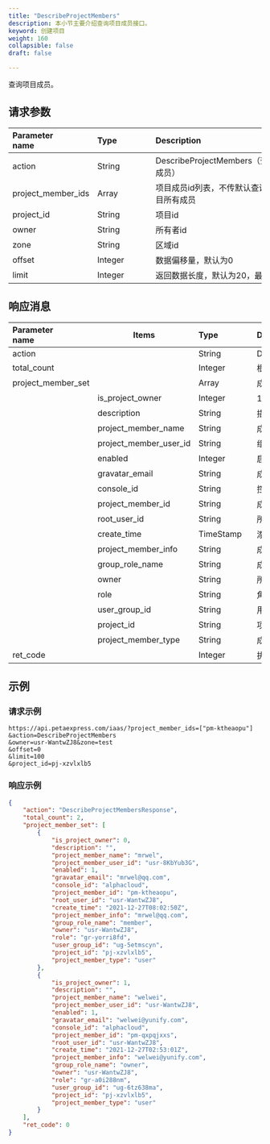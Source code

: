 ```yaml
---
title: "DescribeProjectMembers"
description: 本小节主要介绍查询项目成员接口。 
keyword: 创建项目
weight: 160
collapsible: false
draft: false

---
```




查询项目成员。

## 请求参数

| <span style="display:inline-block;width:100px">Parameter name</span> | <span style="display:inline-block;width:100">Type</span> | <span style="display:inline-block;width:280px">Description</span> | <span style="display:inline-block;width:100px">Required</span> |
| :----------------------------------------------------------- | :------------------------------------------------------- | :----------------------------------------------------------- | :----------------------------------------------------------- |
| action                                                       | String                                                   | DescribeProjectMembers（查询项目成员）                       | true                                                         |
| project_member_ids                                           | Array                                                    | 项目成员id列表，不传默认查询当前项目所有成员                 | false                                                        |
| project_id                                                   | String                                                   | 项目id                                                       | true                                                         |
| owner                                                        | String                                                   | 所有者id                                                     | false                                                        |
| zone                                                         | String                                                   | 区域id                                                       | false                                                        |
| offset                                                       | Integer                                                  | 数据偏移量，默认为0                                          | false                                                        |
| limit                                                        | Integer                                                  | 返回数据长度，默认为20，最大100                              | false                                                        |

## 响应消息

| <span style="display:inline-block;width:100px">Parameter name</span> | Items                  | <span style="display:inline-block;width:100px">Type</span> | <span style="display:inline-block;width:380px">Description</span> |
| :----------------------------------------------------------- | ---------------------- | :--------------------------------------------------------- | :----------------------------------------------------------- |
| action                                                       |                        | String                                                     | DescribeProjectMembersResponse                               |
| total_count                                                  |                        | Integer                                                    | 根据过滤条件得到的规则总数                                   |
| project_member_set                                           |                        | Array                                                      | 成员id                                                       |
|                                                              | is_project_owner       | Integer                                                    | 1表示项目管理员，0表示普通成员                               |
|                                                              | description            | String                                                     | 描述                                                         |
|                                                              | project_member_name    | String                                                     | 成员名称                                                     |
|                                                              | project_member_user_id | String                                                     | 组员id                                                       |
|                                                              | enabled                | Integer                                                    | 启用状态                                                     |
|                                                              | gravatar_email         | String                                                     | 成员邮箱                                                     |
|                                                              | console_id             | String                                                     | 控制台id                                                     |
|                                                              | project_member_id      | String                                                     | 成员id                                                       |
|                                                              | root_user_id           | String                                                     | 所有者root用户id                                             |
|                                                              | create_time            | TimeStamp                                                  | 添加时间                                                     |
|                                                              | project_member_info    | String                                                     | 成员信息                                                     |
|                                                              | group_role_name        | String                                                     | 成员名称                                                     |
|                                                              | owner                  | String                                                     | 所有者id                                                     |
|                                                              | role                   | String                                                     | 角色组id                                                     |
|                                                              | user_group_id          | String                                                     | 用户组id                                                     |
|                                                              | project_id             | String                                                     | 项目id                                                       |
|                                                              | project_member_type    | String                                                     | 成员类型                                                     |
| ret_code                                                     |                        | Integer                                                    | 执行成功与否，0表示成功，其他值则为错误代码                  |

## 示例 

### 请求示例

```url
https://api.petaexpress.com/iaas/?project_member_ids=["pm-ktheaopu"]
&action=DescribeProjectMembers
&owner=usr-WantwZJ8&zone=test
&offset=0
&limit=100
&project_id=pj-xzvlxlb5
```

### 响应示例

```json
{
    "action": "DescribeProjectMembersResponse",
    "total_count": 2,
    "project_member_set": [
        {
            "is_project_owner": 0,
            "description": "",
            "project_member_name": "mrwel",
            "project_member_user_id": "usr-8KbYub3G",
            "enabled": 1,
            "gravatar_email": "mrwel@qq.com",
            "console_id": "alphacloud",
            "project_member_id": "pm-ktheaopu",
            "root_user_id": "usr-WantwZJ8",
            "create_time": "2021-12-27T08:02:50Z",
            "project_member_info": "mrwel@qq.com",
            "group_role_name": "member",
            "owner": "usr-WantwZJ8",
            "role": "gr-yorri8fd",
            "user_group_id": "ug-5etmscyn",
            "project_id": "pj-xzvlxlb5",
            "project_member_type": "user"
        },
        {
            "is_project_owner": 1,
            "description": "",
            "project_member_name": "welwei",
            "project_member_user_id": "usr-WantwZJ8",
            "enabled": 1,
            "gravatar_email": "welwei@yunify.com",
            "console_id": "alphacloud",
            "project_member_id": "pm-qxpqjxxs",
            "root_user_id": "usr-WantwZJ8",
            "create_time": "2021-12-27T02:53:01Z",
            "project_member_info": "welwei@yunify.com",
            "group_role_name": "owner",
            "owner": "usr-WantwZJ8",
            "role": "gr-a0i288nm",
            "user_group_id": "ug-6tz638ma",
            "project_id": "pj-xzvlxlb5",
            "project_member_type": "user"
        }
    ],
    "ret_code": 0
}
```